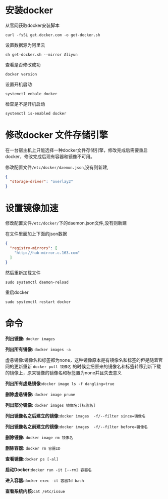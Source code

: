 # 安装docker

从官网获取docker安装脚本

```shell
curl -fsSL get.docker.com -o get-docker.sh 
```

设置数据源为阿里云

```shell
sh get-docker.sh --mirror Aliyun
```

查看是否修改成功

```shell
docker version
```

设置开机启动

```shell
systemctl enbale docker
```

检查是不是开机启动

```shell
systemctl is-enabled docker
```



# 修改docker 文件存储引擎

在一台宿主机上只能选择一种docker文件存储引擎，修改完成后需要重启docker，修改完成后现有容器和镜像不可用。

修改配置文件`/etc/docker/daemon.json`,没有则新建,

```json
{
  "storage-driver": "overlay2" 
}
```



# 设置镜像加速

修改配置文件`/etc/docker/`下的daemon.json文件,没有则新建

在文件里面加上下面的json数据

```json
{
  "registry-mirrors": [
    "http://hub-mirror.c.163.com"
  ]
}
```



然后重新加载文件

```shell
sudo systemctl daemon-reload
```

重启docker

```shell
sudo systemctl restart docker
```



# 命令

**列出镜像:** `docker images`

**列出所有镜像:** `docker images -a`

虚悬镜像:镜像名和标签都为none，这种镜像原本是有镜像名和标签的但是随着官网的更新重新 `docker pull 镜像名` 的时候会把原来的镜像名和标签转移到新下载的镜像上，原来镜像的镜像名和标签置为none并且失去意义

**列出所有虚悬镜像:**`docker image ls -f dangling=true`

**删除虚悬镜像:** `docker image prune`

**列出部分镜像:** `docker images 镜像名:[标签名]`

**列出镜像名之后建立的镜像:**`docker images  -f/--filter since=镜像名`

**列出镜像名之前建立的镜像:**`docker images  -f/--filter before=镜像名`

**删除镜像:** `docker image rm 镜像名`

**删除容器:** `docker rm 容器ID`

**查看镜像:**`docker ps [-al]`

**启动Docker**:`docker run -it [--rm] 容器名`

**进入容器:**`docker exec -it 容器Id bash`

**查看系统内核:**`cat /etc/issue`

